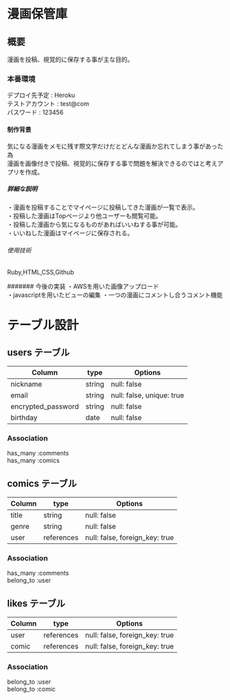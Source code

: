 # 漫画保管庫<br>

## 概要<br>
漫画を投稿、視覚的に保存する事が主な目的。

### 本番環境<br>
デプロイ先予定 : Heroku<br>
テストアカウント : test@com<br>
パスワード : 123456

#### 制作背景<br>
気になる漫画をメモに残す際文字だけだとどんな漫画か忘れてしまう事があった為<br>
漫画を画像付きで投稿、視覚的に保存する事で問題を解決できるのではと考えアプリを作成。

##### 詳細な説明<br>
・漫画を投稿することでマイページに投稿してきた漫画が一覧で表示。<br>
・投稿した漫画はTopページより他ユーザーも閲覧可能。<br>
・投稿した漫画から気になるものがあればいいねする事が可能。<br>
・いいねした漫画はマイページに保存される。

###### 使用技術<br>
Ruby,HTML,CSS,Github

####### 今後の実装
・AWSを用いた画像アップロード<br>
・javascriptを用いたビューの編集
・一つの漫画にコメントし合うコメント機能

# テーブル設計

## users テーブル

  | Column                | type   | Options                   |
  | --------------------- | ------ | ------------------------- |
  | nickname              | string | null: false               |
  | email                 | string | null: false, unique: true |
  | encrypted_password    | string | null: false               |
  | birthday              | date   | null: false               |

### Association
  has_many :comments<br>
  has_many :comics

## comics テーブル

  | Column                | type       | Options                        |
  | --------------------- | ---------- | ------------------------------ |
  | title                 | string     | null: false                    |
  | genre                 | string     | null: false                    |
  | user                  | references | null: false, foreign_key: true |
### Association
  has_many   :comments<br>
  belong_to :user

## likes テーブル

  | Column                | type       | Options                            |
  | --------------------- | ---------- | ---------------------------------- |
  | user                  | references | null: false, foreign_key: true     |
  | comic                 | references | null: false, foreign_key: true     |

### Association
  belong_to :user<br>
  belong_to :comic
  




